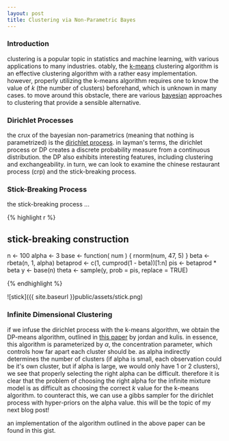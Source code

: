 ```yaml
---
layout: post
title: Clustering via Non-Parametric Bayes
---
```


### Introduction

clustering is a popular topic in statistics and machine learning, with various applications to many industries. otably, the [k-means](http://en.wikipedia.org/wiki/K-means_clustering) clustering algorithm is an effective clustering algorithm with a rather easy implementation. however, properly utilizing the k-means algorithm requires one to know the value of *k* (the number of clusters) beforehand, which is unknown in many cases. to move around this obstacle, there are various [bayesian](http://en.wikipedia.org/wiki/Bayes'_theorem) approaches to clustering that provide a sensible alternative. 

### Dirichlet Processes

the crux of the bayesian non-parametrics (meaning that nothing is parametrized) is the [dirichlet process](http://en.wikipedia.org/wiki/Dirichlet_process). in layman's terms, the dirichlet process or DP creates a discrete probability measure from a continuous distribution. the DP also exhibits interesting features, including clustering and exchangeability. in turn, we can look to examine the chinese restaurant process (crp) and the stick-breaking process. 

### Stick-Breaking Process

the stick-breaking process ... 

{% highlight r %}
## stick-breaking construction
n    	  <- 100
alpha 	  <- 3
base 	  <- function( num ) { rnorm(num, 47, 5) }
beta      <- rbeta(n, 1, alpha)
betaprod  <- c(1, cumprod(1 - beta))[1:n]
pis  	  <- betaprod * beta
y   	  <- base(n)
theta	  <- sample(y, prob = pis, replace = TRUE)

{% endhighlight %}

![stick]({{ site.baseurl }}public/assets/stick.png)


### Infinite Dimensional Clustering

if we infuse the dirichlet process with the k-means algorithm, we obtain the DP-means algorithm, outlined in [this paper](http://www.cs.berkeley.edu/~jordan/papers/kulis-jordan-icml12.pdf) by jordan and kulis. in essence, this algorithm is parameterized by *α*, the concentration parameter, which controls how far apart each cluster should be. as alpha indirectly determines the number of clusters (if alpha is small, each observation could be it's own cluster, but if alpha is large, we would only have 1 or 2 clusters), we see that properly selecting the right alpha can be difficult. therefore it is clear that the problem of choosing the right alpha for the infinite mixture model is as difficult as choosing the correct *k* value for the k-means algorithm. to counteract this, we can use a gibbs sampler for the dirichlet process with hyper-priors on the alpha value. this will be the topic of my next blog post!


an implementation of the algorithm outlined in the above paper can be found in this gist. 
